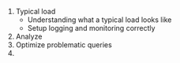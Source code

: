 1. Typical load
	- Understanding what a typical load looks like
	- Setup logging and monitoring correctly
2. Analyze
3. Optimize problematic queries
4. 